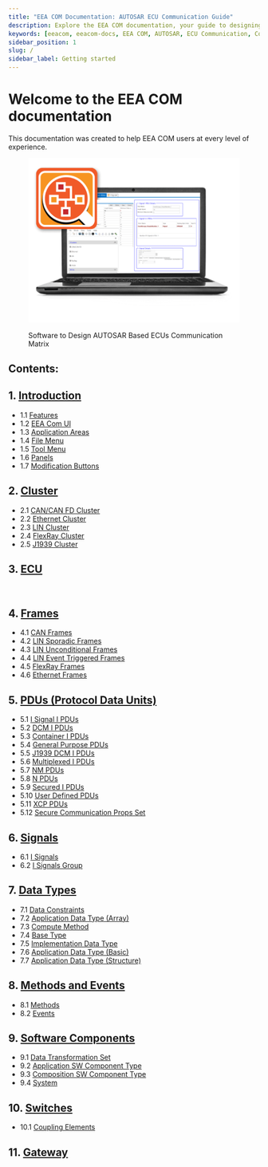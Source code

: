 ```yaml
---
title: "EEA COM Documentation: AUTOSAR ECU Communication Guide"
description: Explore the EEA COM documentation, your guide to designing AUTOSAR ECU communication matrices. Learn about clusters, PDUs, signals, data types, methods, and more to optimize ECU communication.
keywords: [eeacom, eeacom-docs, EEA COM, AUTOSAR, ECU Communication, Communication Matrix, Documentation, CAN Cluster, Ethernet Cluster, LIN Cluster, FlexRay Cluster, J1939, Protocol Data Units, Signals, Data Types, Software Components]
sidebar_position: 1
slug: /
sidebar_label: Getting started
---
```


# Welcome to the EEA COM documentation

This documentation was created to help EEA COM users at every level of experience.


<div class="text--center eeacom-img">

<figure>

![EEA COM documentation](./assets/eeacom-overview.png "EEA COM documentation")
<figcaption>Software to Design AUTOSAR Based ECUs Communication Matrix</figcaption>
</figure>
</div>

## Contents:

<!-- ## **[(1) Introduction and Overview](/introduction-and-overview/)** -->

<!-- <div> 

### [(1) Introduction](/sp/)
### [(2) #](/test/)
### [(3) #](/test/)
### [(4) #](/test/)
### [(5) #](/test/)

</div> -->

<div className="no-style-list">

## 1. [Introduction](/intro/)
- 1.1 [Features](/intro/#features)
- 1.2 [EEA Com UI](/intro/#eea-com-ui)
- 1.3 [Application Areas](/intro/#application-areas)
- 1.4 [File Menu](/intro/#file-menu)
- 1.5 [Tool Menu](/intro/#tool-menu)
- 1.6 [Panels](/intro/#panels)
- 1.7 [Modification Buttons](/intro/#modification-buttons)

## 2. [Cluster](/clusters/)
- 2.1 [CAN/CAN FD Cluster](/clusters/can-cluster/)
- 2.2 [Ethernet Cluster](/clusters/ethernet-cluster/)
- 2.3 [LIN Cluster](/clusters/lin-cluster/)
- 2.4 [FlexRay Cluster](/clusters/flexray-cluster/)
- 2.5 [J1939 Cluster](/clusters/j1939-cluster/)

## 3. [ECU](/ecu/)
<br/>

## 4. [Frames](/frames/)
- 4.1 [CAN Frames](/frames/can-frames/)
- 4.2 [LIN Sporadic Frames](/frames/lin-sporadic-frames/)
- 4.3 [LIN Unconditional Frames](/frames/lin-unconditional-frames/)
- 4.4 [LIN Event Triggered Frames](/frames/lin-event-triggered-frames/)
- 4.5 [FlexRay Frames](/frames/flexray-frames/)
- 4.6 [Ethernet Frames](/frames/ethernet-frames/)

## 5. [PDUs (Protocol Data Units)](/pdus/)
- 5.1 [I Signal I PDUs](pdus/signal-pdus/)
- 5.2 [DCM I PDUs](/pdus/dcm-pdus/)
- 5.3 [Container I PDUs](/pdus/container-pdus/)
- 5.4 [General Purpose PDUs](/pdus/general-purpose-pdus/)
- 5.5 [J1939 DCM I PDUs](/pdus/j1939-dcm-pdus/)
- 5.6 [Multiplexed I PDUs](/pdus/multiplexed-pdus/)
- 5.7 [NM PDUs](/pdus/nm-pdus/)
- 5.8 [N PDUs](/pdus/n-pdus/)
- 5.9 [Secured I PDUs](/pdus/secured-pdus/)
- 5.10 [User Defined PDUs](/pdus/user-defined-pdus/)
- 5.11 [XCP PDUs](/pdus/xcp-pdus/)
- 5.12 [Secure Communication Props Set](/pdus/secure-communication-props-set/)

## 6. [Signals](/signal/)
- 6.1 [I Signals](/signal/signals/)
- 6.2 [I Signals Group](/signal/signals-group/)

## 7. [Data Types](/data-types/)
- 7.1 [Data Constraints](/data-types/data-constraints/)
- 7.2 [Application Data Type (Array)](/data-types/application-data-type/)
- 7.3 [Compute Method](/data-types/compute-method/)
- 7.4 [Base Type](/data-types/base-type/)
- 7.5 [Implementation Data Type](/data-types/implementation-data-types/)
- 7.6 [Application Data Type (Basic)](/data-types/application-data-type-basic/)
- 7.7 [Application Data Type (Structure)](/data-types/application-data-type-structure/)

## 8. [Methods and Events](/methods-and-events/)
- 8.1 [Methods](/methods-and-events/#methods)
- 8.2 [Events](/methods-and-events/#events)

## 9. [Software Components](/software-components/)
- 9.1 [Data Transformation Set](/software-components/data-transformation-set/)
- 9.2 [Application SW Component Type](/software-components/application-sw-component-type/)
- 9.3 [Composition SW Component Type](/software-components/composition-sw-component-type/)
- 9.4 [System](/software-components/system/)

## 10. [Switches](/switches/)
- 10.1 [Coupling Elements](/switches/#coupling-elements)

## 11. [Gateway](/gateway/)
</div>